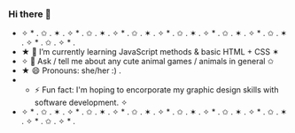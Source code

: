 ### Hi there 👋
- ✧ * . ✩ . ✶ . ✧ * . ✩ . ✶ . ✧ * . ✩ . ✶ . ✧ * . ✩ . ✶ . ✧ * . ✩ . ✶ . ✧ * . ✩ . ✶ . ✧ * . ✩ . ✧ * . 
- ★              🌱 I’m currently learning JavaScript methods & basic HTML + CSS                    ✶
- ✧             💬 Ask / tell me about any cute animal games / animals in general                   ✩ 
- ★             😄 Pronouns: she/her                                         :)                     .
- *    ⚡ Fun fact: I'm hoping to encorporate my graphic design skills with software development.    ✧
- ✧ * . ✩ . ✶ . ✧ * . ✩ . ✶ . ✧ * . ✩ . ✶ . ✧ * . ✩ . ✶ . ✧ * . ✩ . ✶ . ✧ * . ✩ . ✶ . ✧ * . ✩ . ✧ * . 
